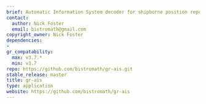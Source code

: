 ```yaml
---
brief: Automatic Information System decoder for shipborne position reporting
contact:
  author: Nick Foster
  email: bistromath@gmail.com
copyright_owner: Nick Foster
dependencies:
-
gr_compatability:
  max: v3.7.*
  min: v3.7
repo: https://github.com/bistromath/gr-ais.git
stable_release: master
title: gr-ais
type: application
website: https://github.com/bistromath/gr-ais
--- 
```


